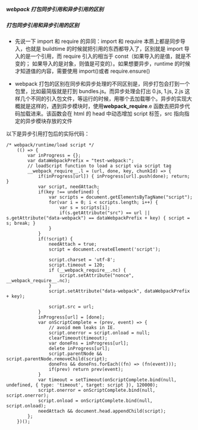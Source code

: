 ##### webpack 打包同步引用和异步引用的区别

##### 打包同步引用和异步引用的区别

-   先说一下 import 和 require 的异同：import 和 require 本质上都是同步导入，也就是 buildtime 的时候就把引用的东西都导入了，区别就是 import 导入的是一个引用，而 require 引入的相当于 const（如果导入的是值，就是不变的； 如果导入的是对象，则值是可变的）。如果想要异步，runtime 的时候才知道值的内容，需要使用 import()或者 require.ensure()

-   webpack 打包的区别在同步和异步处理的不同区别是，同步打包会打到一个包里，比如最简版就是打到 bundles.js。而异步处理会打出 0.js, 1.js, 2.js 这样几个不同的引入包文件，等运行的时候，用哪个去加载哪个。异步的实现大概就是这样的，遇到异步模块时，使用**webpack_require**.e 函数去把异步代码加载进来。该函数会在 html 的 head 中动态增加 script 标签，src 指向指定的异步模块存放的文件

以下是异步引用打包后的实际代码：

```
/* webpack/runtime/load script */
 	(() => {
 		var inProgress = {};
 		var dataWebpackPrefix = "test-webpack:";
 		// loadScript function to load a script via script tag
 		__webpack_require__.l = (url, done, key, chunkId) => {
 			if(inProgress[url]) { inProgress[url].push(done); return; }
 			var script, needAttach;
 			if(key !== undefined) {
 				var scripts = document.getElementsByTagName("script");
 				for(var i = 0; i < scripts.length; i++) {
 					var s = scripts[i];
 					if(s.getAttribute("src") == url || s.getAttribute("data-webpack") == dataWebpackPrefix + key) { script = s; break; }
 				}
 			}
 			if(!script) {
 				needAttach = true;
 				script = document.createElement('script');

 				script.charset = 'utf-8';
 				script.timeout = 120;
 				if (__webpack_require__.nc) {
 					script.setAttribute("nonce", __webpack_require__.nc);
 				}
 				script.setAttribute("data-webpack", dataWebpackPrefix + key);

 				script.src = url;
 			}
 			inProgress[url] = [done];
 			var onScriptComplete = (prev, event) => {
 				// avoid mem leaks in IE.
 				script.onerror = script.onload = null;
 				clearTimeout(timeout);
 				var doneFns = inProgress[url];
 				delete inProgress[url];
 				script.parentNode && script.parentNode.removeChild(script);
 				doneFns && doneFns.forEach((fn) => (fn(event)));
 				if(prev) return prev(event);
 			}
 			var timeout = setTimeout(onScriptComplete.bind(null, undefined, { type: 'timeout', target: script }), 120000);
 			script.onerror = onScriptComplete.bind(null, script.onerror);
 			script.onload = onScriptComplete.bind(null, script.onload);
 			needAttach && document.head.appendChild(script);
 		};
 	})();
```
